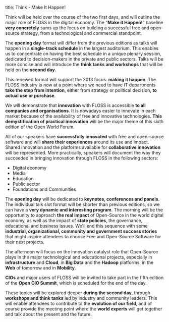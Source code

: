 title:  Think - Make It Happen!

Think will be held over the course of the two first days, and will outline the major role of FLOSS in the digital economy. The “<b>Make it Happen!</b>” baseline **very concretely** sums up the focus on building a successful free and open-source strategy, from a technological and commercial standpoint. 

The **opening day** format will differ from the previous editions as talks will happen in a **single-track schedule** in the largest auditorium. This enables us to concentrate on having the best schedule in a unique plenary session, dedicated to decision-makers in the private and public sectors. Talks will be more concise and will introduce the **think tanks and workshops** that will be held on the **second day**.

This renewed format will support the 2013 focus: **making it happen**. The FLOSS industry is now at a point where we need to have IT departments **take the step from intention**, either from strategy or political decision, **to actual use or purchase**.

We will demonstrate that **innovation** with FLOSS is accessible **to all companies and organisations**. It is nowadays easier to innovate in each market because of the availability of free and innovative technologies. **This demystification of practical innovation** will be the major theme of this sixth edition of the Open World Forum.

All of our speakers have **successfully innovated** with free and open-source software and will **share their experiences** around its use and impact. Shared innovation and the platforms available for **collaborative innovation** will be represented. More practically, speakers will document the way they succeeded in bringing innovation through FLOSS in the following sectors:
 
* Digital economy
* Media
* Education
* Public sector
* Foundations and Communities
 

The **opening day** will be dedicated to **keynotes, conferences and panels**. The individual talk slot format will be shorter than previous editions, so we can have a **very dynamic and interesting program**. The morning will be the opportunity to approach **the real impact** of Open-Source in the world digital economy, as well as the impact of **state policies**, the governance, educational and business issues. We'll end this sequence with some **industrial, organizational, community and government success stories** that might inspire attendees to choose Free and Open-Source Software for their next projects.

The afternoon will focus on the innovation catalyst role that Open-Source plays in the major technological and educational projects, especially in **infrastructure** and **Cloud**, in **Big Data** and the **Hadoop** platforms, in the **Web** of tomorrow and in **Mobility**.

**CIOs** and major users of FLOSS will be invited to take part in the fifth edition of the **Open CIO Summit**, which is scheduled for the end of the day.

These topics will be explored deeper **during the second day**, through **workshops and think tanks** led by industry and community leaders. This will enable attendees to contribute to the **evolution of our field**, and of course provide the meeting point where the **world experts** will get together and talk about the present and the future.
